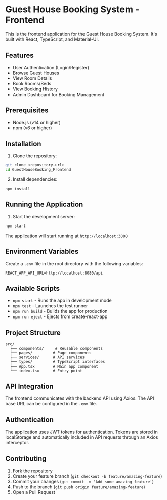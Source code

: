 # Guest House Booking System - Frontend

This is the frontend application for the Guest House Booking System. It's built with React, TypeScript, and Material-UI.

## Features

- User Authentication (Login/Register)
- Browse Guest Houses
- View Room Details
- Book Rooms/Beds
- View Booking History
- Admin Dashboard for Booking Management

## Prerequisites

- Node.js (v14 or higher)
- npm (v6 or higher)

## Installation

1. Clone the repository:
```bash
git clone <repository-url>
cd GuestHouseBooking_Frontend
```

2. Install dependencies:
```bash
npm install
```

## Running the Application

1. Start the development server:
```bash
npm start
```

The application will start running at `http://localhost:3000`

## Environment Variables

Create a `.env` file in the root directory with the following variables:

```env
REACT_APP_API_URL=http://localhost:8080/api
```

## Available Scripts

- `npm start` - Runs the app in development mode
- `npm test` - Launches the test runner
- `npm run build` - Builds the app for production
- `npm run eject` - Ejects from create-react-app

## Project Structure

```
src/
  ├── components/     # Reusable components
  ├── pages/         # Page components
  ├── services/      # API services
  ├── types/         # TypeScript interfaces
  ├── App.tsx        # Main app component
  └── index.tsx      # Entry point
```

## API Integration

The frontend communicates with the backend API using Axios. The API base URL can be configured in the `.env` file.

## Authentication

The application uses JWT tokens for authentication. Tokens are stored in localStorage and automatically included in API requests through an Axios interceptor.

## Contributing

1. Fork the repository
2. Create your feature branch (`git checkout -b feature/amazing-feature`)
3. Commit your changes (`git commit -m 'Add some amazing feature'`)
4. Push to the branch (`git push origin feature/amazing-feature`)
5. Open a Pull Request 